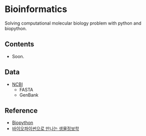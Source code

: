 # Bioinformatics

Solving computational molecular biology problem with python and biopython.

## Contents

- Soon.

## Data
- [NCBI](https://www.ncbi.nlm.nih.gov/)
    - FASTA
    - GenBank

## Reference

- [Biopython](https://github.com/biopython/biopython)
- [바이오파이썬으로 만나는 생물정보학](https://korbillgates.tistory.com/)

